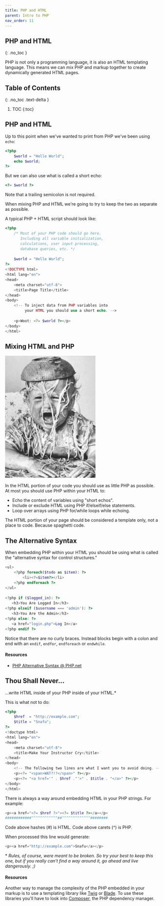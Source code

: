 ```yaml
---
title: PHP and HTML 
parent: Intro to PHP
nav_order: 11 
---
```


## PHP and HTML
{: .no_toc }

PHP is not only a programming language, it is also an HTML templating language. This means we can mix PHP and markup together to create dynamically generated HTML pages.

<!-- prettier-ignore-start -->
## Table of Contents
{: .no_toc .text-delta }  

1. TOC
{:toc}
<!-- prettier-ignore-end -->

## PHP and HTML

Up to this point when we've wanted to print from PHP we've been using `echo`:

```php
<?php
    $world = "Hello World";
    echo $world;
?>
```

But we can also use what is called a short echo:

```php
<?= $world ?>
```

Note that a trailing semicolon is not required.

When mixing PHP and HTML we're going to try to keep the two as separate as possible.

A typical PHP + HTML script should look like:

```php
<?php
    /* Most of your PHP code should go here.
       Including all variable initialization,
       calculations, user input processing,
       database queries, etc. */

    $world = "Hello World";
?>
<!DOCTYPE html>
<html lang="en">
<head>
    <meta charset="utf-8">
    <title>Page Title</title>
</head>
<body>
    <!-- To inject data from PHP variables into
         your HTML you should use a short echo. -->

    <p>Woot: <?= $world ?></p>
</body>
</html>
```

## Mixing HTML and PHP

![Mixing HTML and PHP](spaghetti-code.jpg)

In the HTML portion of your code you should use as little PHP as possible. At most you should use PHP within your HTML to:

- Echo the content of variables using "short echos".
- Include or exclude HTML using PHP if/elseif/else statements.
- Loop over arrays using PHP for/while loops while echoing.

The HTML portion of your page should be considered a template only, not a place to code. Because spaghetti code.

## The Alternative Syntax

When embedding PHP within your HTML you should be using what is called the "alternative syntax for control structures."

```php
<ul>
    <?php foreach($todo as $item): ?>
        <li><?=$item?></li>
    <?php endforeach ?>
</ul>

<?php if ($logged_in): ?>
   <h3>You Are Logged In</h3>
<?php elseif ($username === 'admin'): ?>
   <h3>You Are the Admin</h3>
<?php else: ?>
   <a href="login.php">Log In</a>
<?php endif ?>
```

Notice that there are no curly braces. Instead blocks begin with a colon and end with an `endif`, `endfor`, `endforeach` or `endwhile`.

#### Resources

- [PHP Alternative Syntax @ PHP.net](https://secure.php.net/manual/en/control-structures.alternative-syntax.php)

## Thou Shall Never...

...write HTML inside of your PHP inside of your HTML.\*

This is what not to do:

```php
<?php
    $href  = "http://example.com";
    $title = "Snafu";
?>
<!doctype html>
<html lang="en">
<head>
    <meta charset="utf-8">
    <title>Make Your Instructor Cry</title>
</head>
<body>
    <!-- The following two lines are what I want you to avoid doing. -->
    <p><?= "<span>WAT?!?</span>" ?></p>
    <p><?= "<a href='" . $href ."'>" . $title . "</a>" ?></p>
</body>
</html>
```

There is always a way around embedding HTML in your PHP strings. For example:

```php
<p><a href="<?= $href ?>"><?= $title ?></a></p>
############^^^^^^^^^^^^##^^^^^^^^^^^^^########
```

Code above hashes (#) is HTML. Code above carets (^) is PHP.

When processed this line would generate:

```php
<p><a href="http://example.com">Snafu</a></p>
```

\* _Rules, of course, were meant to be broken. So try your best to keep this one, but if you really can't find a way around it, go ahead and live dangerously. ;)_

#### Resources

Another way to manage the complexity of the PHP embedded in your markup is to use a templating library like [Twig](http://twig.sensiolabs.org/) or [Blade](https://laravel.com/docs/5.1/blade). To use these libraries you'll have to look into [Composer](https://getcomposer.org/), the PHP dependency manager.
